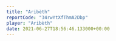 ```yaml
---
title: "Aribèth"
reportCode: "34rwYtXfThmA2Dbp"
player: "Aribèth"
date: 2021-06-27T18:56:46.133000+00:00
---
```


